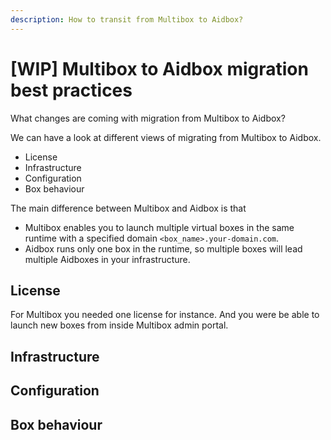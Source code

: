```yaml
---
description: How to transit from Multibox to Aidbox?
---
```


# \[WIP] Multibox to Aidbox migration best practices

What changes are coming with migration from Multibox to Aidbox?

We can have a look at different views of migrating from Multibox to Aidbox.

* License
* Infrastructure
* Configuration
* Box behaviour

The main difference between Multibox and Aidbox is that&#x20;

* Multibox enables you to launch multiple virtual boxes in the same runtime with a specified domain `<box_name>.your-domain.com`.
* Aidbox runs only one box in the runtime, so multiple boxes will lead multiple Aidboxes in your infrastructure.

## License

For Multibox you needed one license for instance. And you were be able to launch new boxes from inside Multibox admin portal.



## Infrastructure



## Configuration



## Box behaviour

